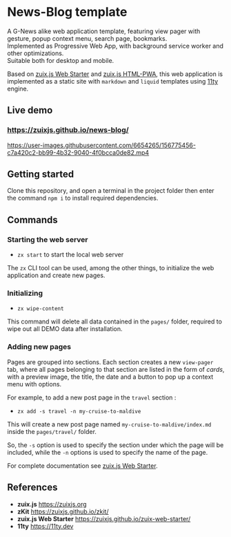 # News-Blog template

A G-News alike web application template, featuring view pager with gesture, popup context menu, search page, bookmarks.  
Implemented as Progressive Web App, with background service worker and other optimizations.  
Suitable both for desktop and mobile.

Based on [zuix.js Web Starter](https://zuixjs.github.io/zuix-web-starter/) and [zuix.js HTML-PWA](#), this web application
is implemented as a static site with `markdown` and `liquid` templates using [11ty](https://11ty.dev) engine.

## Live demo

### https://zuixjs.github.io/news-blog/

https://user-images.githubusercontent.com/6654265/156775456-c7a420c2-bb99-4b32-9040-4f0bcca0de82.mp4

## Getting started

Clone this repository, and open a terminal in the project folder then enter the command `npm i` to install required
dependencies.

## Commands

### Starting the web server

- `zx start` to start the local web server

The `zx` CLI tool can be used, among the other things, to initialize the web application and create new pages.

### Initializing

- `zx wipe-content`

This command will delete all data contained in the `pages/` folder, required to wipe out all DEMO
data after installation.

### Adding new pages

Pages are grouped into sections. Each section creates a new `view-pager` tab, where all pages belonging to that section
are listed in the form of *cards*, with a preview image, the title, the date and a button to pop up a context menu with
options.

For example, to add a new post page in the `travel` section  :
- `zx add -s travel -n my-cruise-to-maldive`

This will create a new post page named `my-cruise-to-maldive/index.md` inside the `pages/travel/` folder.

So, the `-s` option is used to specify the section under which the page will be included, while the `-n` options is used to
specify the name of the page.


For complete documentation see [zuix.js Web Starter](https://zuixjs.github.io/zuix-web-starter/).


## References

- **zuix.js** https://zuixjs.org
- **zKit** https://zuixjs.github.io/zkit/
- **zuix.js Web Starter** https://zuixjs.github.io/zuix-web-starter/
- **11ty** https://11ty.dev
